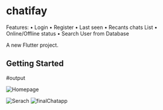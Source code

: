 # chatifay
Features:
•	Login
•	Register
•	Last seen
•	Recants chats List
•	Online/Offline status
•	Search User from Database 

A new Flutter project.

## Getting Started

#output

![Homepage](https://user-images.githubusercontent.com/58880992/175486766-b4913ebb-3d75-4d56-8cff-78da3429e027.png)

![Serach](https://user-images.githubusercontent.com/58880992/175486856-c1a22324-d593-4434-9f7d-ca1a418f063a.png)
![finalChatapp](https://user-images.githubusercontent.com/58880992/175486862-f9d2d3b3-723f-4146-9911-160eb56db05d.png)

